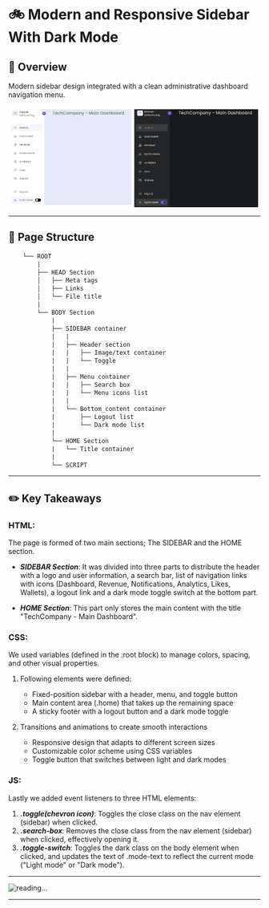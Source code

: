 #  :bike: Modern and Responsive Sidebar With Dark Mode 

## :scroll: Overview 
Modern sidebar design integrated with a clean administrative dashboard navigation menu.

![screenshot](pics/screenshot1.png)

***
## :pizza: Page Structure 
    
```
    └── ROOT
        |
        ├── HEAD Section
        │   ├── Meta tags
        │   ├── Links
        │   └── File title
        |
        └── BODY Section
            |
            ├── SIDEBAR container
            |   |
            |   ├── Header section
            |   |   ├── Image/text container
            |   |   └── Toggle
            |   |
            |   ├── Menu container
            |   |   ├── Search box
            |   |   └── Menu icons list
            |   |
            |   └── Bottom_content container
            |       ├── Logout list
            |       └── Dark mode list
            |
            └── HOME Section
            |   └── Title container
            |
            └── SCRIPT

```

***

## :pencil2: Key Takeaways 

### HTML:
The page is formed of two main sections; The SIDEBAR and the HOME section.
- ***SIDEBAR Section***: It was divided into three parts to distribute the header with a logo and user information, a search bar, list of navigation links with icons (Dashboard, Revenue, Notifications, Analytics, Likes, Wallets), a logout link and a dark mode toggle switch at the bottom part.

- ***HOME Section***: This part only stores the main content with the title  "TechCompany - Main Dashboard".

### CSS: 
We used variables (defined in the :root block) to manage colors, spacing, and other visual properties.
1. Following elements were defined:
    - Fixed-position sidebar with a header, menu, and toggle button
    - Main content area (.home) that takes up the remaining space
    - A sticky footer with a logout button and a dark mode toggle

2. Transitions and animations to create smooth interactions
    - Responsive design that adapts to different screen sizes
    - Customizable color scheme using CSS variables
    - Toggle button that switches between light and dark modes

### JS:
 Lastly we added event listeners to three HTML elements:
1. ***.toggle(chevron icon)***: Toggles the close class on the nav element (sidebar) when clicked.
2. ***.search-box***: Removes the close class from the nav element (sidebar) when clicked, effectively opening it.
3. ***.toggle-switch***: Toggles the dark class on the body element when clicked, and updates the text of .mode-text to reflect the current mode ("Light mode" or "Dark mode").


***

![reading...](https://media.giphy.com/media/Tf3mp01bfrrUc/giphy.gif?cid=ecf05e47wajghtrc5targr7mju7coe0avdyurnehrr1krgdt&ep=v1_gifs_search&rid=giphy.gif&ct=g "...How could I ever do so unless someone guide me?")

***
